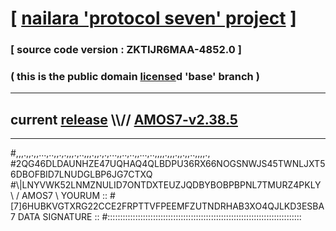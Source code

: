 
# [ [nailara 'protocol seven' project](http://nailara.network/) ]

### [ source code version : ZKTIJR6MAA-4852.0 ]

### ( this is the public domain [license](../license)d 'base' branch )
---
## current [release](https://github.com/nailara-technologies/protocol-7/releases) \\\\// [AMOS7-v2.38.5](https://github.com/nailara-technologies/protocol-7/releases/tag/AMOS7-v2.38.5)
---

#,,,.,,.,,...,..,,.,.,,,.,..,,,.,,.,.,...,,..,..,,...,..,,,,.,,,.,,.,,..,,,,.,
#2QG46DLDAUNHZE47UQHAQ4QLBDPU36RX66NOGSNWJS45TWNLJXT56DBOFBID7LNUDGLBP6JG7CTXQ
#\\\|LNYVWK52LNMZNULID7ONTDXTEUZJQDBYBOBPBPNL7TMURZ4PKLY \ / AMOS7 \ YOURUM ::
#\[7]6HUBKVGTXRG22CCE2FRPTTVFPEEMFZUTNDRHAB3XO4QJLKD3ESBA 7  DATA SIGNATURE ::
#:::::::::::::::::::::::::::::::::::::::::::::::::::::::::::::::::::::::::::::
